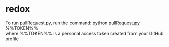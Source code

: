# redox

To run pullRequest.py, run the command: python pullRequest.py %%TOKEN%%      
where %%TOKEN%% is a personal access token created from your GitHub profile
